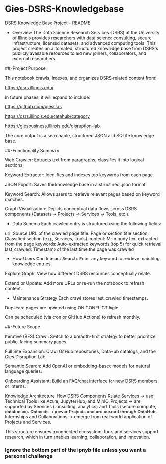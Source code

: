 # Gies-DSRS-Knowledgebase
DSRS Knowledge Base Project - README
- Overview
The Data Science Research Services (DSRS) at the University of Illinois provides researchers with data science consulting, secure infrastructure, licensed datasets, and advanced computing tools. This project creates an automated, structured knowledge base from DSRS's publicly available resources to aid new joiners, collaborators, and external researchers.

##-Project Purpose

This notebook crawls, indexes, and organizes DSRS-related content from:

https://dsrs.illinois.edu/

In future phases, it will expand to include:

https://github.com/giesdsrs

https://dsrs.illinois.edu/datahub/category

https://giesbusiness.illinois.edu/disruption-lab

The core output is a searchable, structured JSON and SQLite knowledge base.

##-Functionality Summary

Web Crawler: Extracts text from paragraphs, classifies it into logical sections.

Keyword Extractor: Identifies and indexes top keywords from each page.

JSON Export: Saves the knowledge base in a structured .json format.

Keyword Search: Allows users to retrieve relevant pages based on keyword matches.

Graph Visualization: Depicts conceptual data flows across DSRS components (Datasets → Projects → Services → Tools, etc.).

- Data Schema
Each crawled entry is structured using the following fields:

url: Source URL of the crawled page
title: Page or section title
section: Classified section (e.g., Services, Tools)
content: Main body text extracted from the page
keywords: Auto-extracted keywords (top 5) for quick retrieval
last_crawled: Timestamp of the last time the page was crawled

- How Users Can Interact
Search: Enter any keyword to retrieve matching knowledge entries.

Explore Graph: View how different DSRS resources conceptually relate.

Extend or Update: Add more URLs or re-run the notebook to refresh content.

- Maintenance Strategy
Each crawl stores last_crawled timestamps.

Duplicate pages are updated using ON CONFLICT logic.

Can be scheduled (via cron or GitHub Actions) to refresh monthly.

##-Future Scope

Iterative (BFS) Crawl: Switch to a breadth-first strategy to better prioritize public-facing summary pages.

Full Site Expansion: Crawl GitHub repositories, DataHub catalogs, and the Gies Disruption Lab.

Semantic Search: Add OpenAI or embedding-based models for natural language queries.

Onboarding Assistant: Build an FAQ/chat interface for new DSRS members or interns.

Knowledge Architecture: How DSRS Components Relate
Services → use Technical Tools like Azure, JupyterHub, and MinIO. Projects → are supported by Services (consulting, analytics) and Tools (secure compute, databases). Datasets → power Projects and are curated through DataHub. Internships and Collaborations → emerge from real-world application of Projects and Services.

This structure ensures a connected ecosystem: tools and services support research, which in turn enables learning, collaboration, and innovation.


### Ignore the bottom part of the ipnyb file unless you want a personal challenge ###
